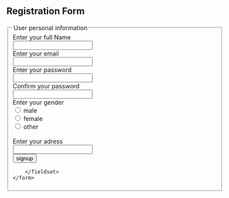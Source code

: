 <!DOCTYPE html>
<html lang="en">
<head>
    <meta charset="UTF-8">
    <meta name="viewport" content="width=device-width, initial-scale=1.0">
    <title>Assignment 1</title>
</head>
<body>
    <h2>Registration Form</h2>
    <form>
        <fieldset>
            <legend>User personal information</legend>
            <label for="neme">Enter your full Name</label><br>
            <input type="text"><br>
            <label for="email">Enter your email</label><br>
            <input type="text"><br>
            <label for="password">Enter your password</label><br>
            <input type="text"><br>
            <label for="confirm password">Confirm your password</label><br>
            <input type="text"><br>
            <label for="gender">Enter your gender</label><br>
            <input type="radio" name="male" id="gender">
            <label for="male">male</label><br>
            <input type="radio" name="female" id="gender">
            <label for="female">female</label><br>
            <input type="radio" name="other" id="gender">
            <label for="other">other</label><br><br>
            <label for="address">Enter your adress</label><br>
            <input type="text"><br>
            <input type="submit" value="signup">
            

            

        </fieldset>
    </form>
</body>
</html>
    
</body>
</html>
